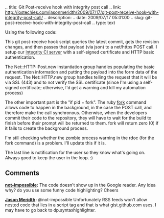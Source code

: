 .. title: Git Post-receive hook with integrity post call
.. link: http://lostechies.com/jasonmeridth/2009/07/17/git-post-receive-hook-with-integrity-post-call/
.. description: 
.. date: 2009/07/17 05:01:00
.. slug: git-post-receive-hook-with-integrity-post-call
.. type: text


Using the following code:

This git post-receive hook script queries the latest commit, gets the revision changes, and then passes that payload (via json) to a net/https POST call. I setup our [Integrity CI server](http://www.integrityapp.com/) with a self-signed certificate and HTTP basic authentication.  
  
The Net::HTTP::Post.new instantiation group handles populating the basic authentication information and putting the payload into the form data of the request. The Net::HTTP.new group handles telling the request that it will be via SSL (443) and to not verify the SSL certificate (since I'm using a self-signed certificate; otherwise, I'd get a warning and kill my automation process)  
  
The other important part is the "if pid = fork". The ruby [fork](http://www.ruby-doc.org/core/classes/Process.html#M003179) command allows code to happen in the background, in the case the POST call, and therefore make the call synchronous. Otherwise, when the developers commit their code to the repository, they will have to wait for the build to finish before their prompt will be returned to them. fork will return zero (0) if it fails to create the background process.  
  
I'm still checking whether the zombie process warning in the rdoc (for the fork command) is a problem. I'll update this if it is.  
  
The last line is notification for the user so they know what's going on. Always good to keep the user in the loop. :)

## Comments

**[not-impossible](#446 "2009-07-22 05:25:21"):** The code doesn't show up in the Google reader. Any idea why? do you use some funny code highlighting? Cheers

**[Jason Meridth](#447 "2009-07-22 16:05:56"):** @not-impossible Unfortunately RSS feeds won't allow nested code that lies in a script tag and that is what gist.github.com uses. I may have to go back to dp.syntaxhighlighter.

